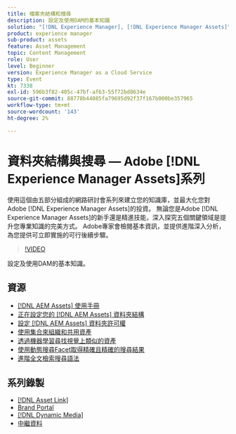 ```yaml
---
title: 檔案夾結構和搜尋
description: 設定及使用DAM的基本知識
solution: "[!DNL Experience Manager], [!DNL Experience Manager Assets]"
product: experience manager
sub-product: assets
feature: Asset Management
topic: Content Management
role: User
level: Beginner
version: Experience Manager as a Cloud Service
type: Event
kt: 7338
exl-id: 596b3f82-405c-47bf-af63-55f72bd8634e
source-git-commit: 88778b44085fa79695d92f37f167b000be357965
workflow-type: tm+mt
source-wordcount: '143'
ht-degree: 2%

---
```


# 資料夾結構與搜尋 — Adobe [!DNL Experience Manager Assets]系列

使用這個由五部分組成的網路研討會系列來建立您的知識庫，並最大化您對Adobe [!DNL Experience Manager Assets]的投資。 無論您是Adobe [!DNL Experience Manager Assets]的新手還是精進技能，深入探究五個關鍵領域是提升您專業知識的完美方式。 Adobe專家會檢閱基本資訊，並提供進階深入分析，為您提供可立即實施的可行後續步驟。

>[!VIDEO](https://video.tv.adobe.com/v/332135/?quality=12&learn=on&hidetitle=true)

設定及使用DAM的基本知識。

## 資源

* [[!DNL AEM Assets] 使用手冊](https://experienceleague.adobe.com/zh-hant/docs/experience-manager-65/content/assets/assets)
* [正在設定您的 [!DNL AEM Assets] 資料夾結構](https://experienceleague.adobe.com/zh-hant/docs/experience-manager-learn/assets/configuring/baseline-folders)
* [設定 [!DNL AEM Assets] 資料夾許可權](https://experienceleague.adobe.com/zh-hant/docs/experience-manager-learn/assets/configuring/baseline-permissions)
* [使用集合來組織和共用資產](https://experienceleague.adobe.com/zh-hant/docs/experience-manager-learn/assets/search-and-discovery/collections)
* [透過機器學習尋找視覺上類似的資產](https://experienceleague.adobe.com/zh-hant/docs/experience-manager-learn/assets/search-and-discovery/search)
* [使用動態搜尋Facet取得精確且精確的搜尋結果](https://experienceleague.adobe.com/zh-hant/docs/experience-manager-learn/assets/search-and-discovery/search)
* [進階全文檢索搜尋語法](https://experienceleague.adobe.com/zh-hant/docs/experience-manager-64/assets/using/gql-search#using)

## 系列錄製

* [[!DNL Asset Link]](asset-link.md)
* [Brand Portal](brand-portal.md)
* [[!DNL Dynamic Media]](dynamic-media.md)
* [中繼資料](metadata.md)
